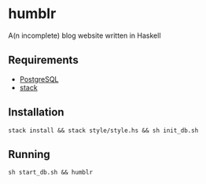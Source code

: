 # humblr

A(n incomplete) blog website written in Haskell

## Requirements

- [PostgreSQL](https://www.postgresql.org)
- [stack](https://docs.haskellstack.org/en/stable/README/)

## Installation

`stack install && stack style/style.hs && sh init_db.sh`

## Running

`sh start_db.sh && humblr`